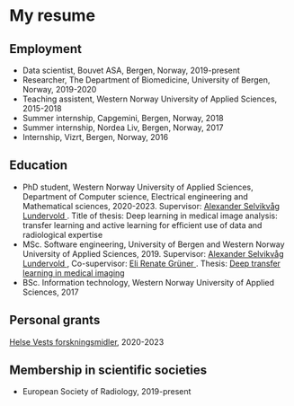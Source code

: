 ---
---
# My resume

## Employment

<ul>

<li> Data scientist, Bouvet ASA, Bergen, Norway, 2019-present</li>
<li> Researcher, The Department of Biomedicine, University of Bergen, Norway, 2019-2020</li>
<li> Teaching assistent, Western Norway University of Applied Sciences, 2015-2018</li>
<li> Summer internship, Capgemini, Bergen, Norway, 2018</li>
<li> Summer internship, Nordea Liv, Bergen, Norway, 2017</li>
<li> Internship, Vizrt, Bergen, Norway, 2016</li>
</ul>

## Education
<ul>
<li> PhD student, Western Norway University of Applied Sciences, Department of Computer science, Electrical engineering and Mathematical sciences, 2020-2023. Supervisor: <a href= "https://alexander.lundervold.com/"> Alexander Selvikvåg Lundervold </a>.
Title of thesis: Deep learning in medical image analysis: transfer learning and active learning for efficient use of data and radiological expertise </li>
 
<li>MSc. Software engineering, University of Bergen and Western Norway University of Applied Sciences, 2019. Supervisor: <a href= "https://alexander.lundervold.com/"> Alexander Selvikvåg Lundervold </a>, Co-supervisor: <a href="https://www.uib.no/personer/Eli.Renate.Gruner"> Eli Renate Grüner </a>. Thesis: <a href="http://bora.uib.no/bitstream/handle/1956/20849/Deep_transfer_learning_in_medical_imaging.pdf">Deep transfer learning in medical imaging</a>
 </li>
<li>BSc. Information technology, Western Norway University of Applied Sciences, 2017 </li>
</ul>

## Personal grants 
<a href="https://helse-vest.no/nyheiter/nyheiter-2019/tildeling-av-helse-vests-forskingsmidlar-2020"> Helse Vests forskningsmidler</a>, 2020-2023

## Membership in scientific societies
<ul>
<li> European Society of Radiology, 2019-present </li>
</ul>

